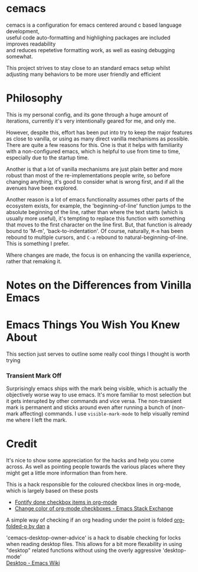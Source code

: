 
cemacs  
======
  
cemacs is a configuration for emacs centered around c based language development,  
useful code auto-formatting and highlighing packages are included improves readability   
and reduces repetetive formatting work, as well as easing debugging somewhat.  
  
This project strives to stay close to an standard emacs setup whilst  
adjusting many behaviors to be more user friendly and efficient  
  
# Philosophy
This is my personal config, and its gone through a huge amount of iterations,
currently it's very intentionally geared for me, and only me.

However, despite this, effort  has been put into try to  keep the major features
as  close   to  vanilla,  or  using   as  many  direct  vanilla   mechanisms  as
possible. There  are quite a  few reasons  for this. One  is that it  helps with
familiarity with  a non-configured emacs, which  is helpful to use  from time to
time, especially due to the startup time.

Another is  that a  lot of  vanilla mechanisms  are just  plain better  and more
robust  than most  of the  re-implementations people  write, so  before changing
anything, it's good to consider what is wrong first, and if all the avenues have
been explored.

Another  reason is  a lot  of  emacs functionality  assumes other  parts of  the
ecosystem exists,  for example,  the 'beginning-of-line'  function jumps  to the
absolute beginning  of the  line, rather  than where the  text starts  (which is
usually more useful), it's tempting to replace this function with something that
moves to the  first character on the  line first. But, that  function is already
bound  to 'M-m',  'back-to-indentation'. Of  course, naturally,  `M-m` has  been
rebound     to      multiple     cursors,      and     `C-a`      rebound     to
natural-beginning-of-line. This is something I prefer.

Where changes are made, the focus is on enhancing the vanilla experience, rather
that remaking it.

# Notes on the Differences from Vinilla Emacs    

# Emacs Things You Wish You Knew About
This section just serves to outline some really cool things I thought is worth trying

### Transient Mark Off
Surprisingly emacs ships with the mark being visible, which is actually the
objectively worse way to use emacs. It's more familiar to most selection but it
gets interupted by other commands and vice versa. The non-transient mark is
permanent and sticks around even after running a bunch of (non-mark affecting)
commands. I use `visible-mark-mode` to help visually remind me where I left the mark.

# Credit
It's nice to show some appreciation for  the hacks and help you come across.  As
well as pointing people towards the various places where they might get a little
more information than from here.

This is a hack responsible for the coloured checkbox lines in
org-mode,  
which is largely based on these posts  
- [Fontify done checkbox items in org-mode](https://fuco1.github.io/2017-05-25-Fontify-done-checkbox-items-in-org-mode.html)  
- [Change color of org-mode checkboxes - Emacs Stack Exchange](https://emacs.stackexchange.com/questions/45291/change-color-of-org-mode-checkboxes)  

A simple way of checking if an org heading under the point is folded
[org-folded-p by dan](https://sourcehut.org/consultancy/)
[a](https://sourcehut.org/consultancy/)

'cemacs-desktop-owner-advice'  is a  hack  to disable  checking  for locks  when
reading desktop files. This allows for a bit more flexability in using "desktop"
related functions without using the  overly aggressive 'desktop-mode'  
[Desktop - Emacs Wiki](https://www.emacswiki.org/emacs/Desktop)
